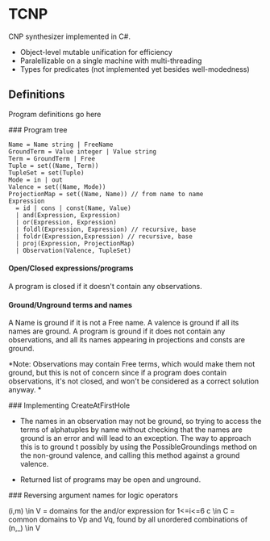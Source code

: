﻿# TCNP

CNP synthesizer implemented in C#.
- Object-level mutable unification for efficiency
- Paralellizable on a single machine with multi-threading
- Types for predicates (not implemented yet besides well-modedness)

## Definitions

Program definitions go here

### Program tree

```
Name = Name string | FreeName
GroundTerm = Value integer | Value string
Term = GroundTerm | Free
Tuple = set((Name, Term))
TupleSet = set(Tuple)
Mode = in | out
Valence = set((Name, Mode))
ProjectionMap = set((Name, Name)) // from name to name
Expression
  = id | cons | const(Name, Value)
  | and(Expression, Expression)
  | or(Expression, Expression)
  | foldl(Expression, Expression) // recursive, base
  | foldr(Expression,Expression) // recursive, base
  | proj(Expression, ProjectionMap)
  | Observation(Valence, TupleSet) 
```

#### Open/Closed expressions/programs

A program is closed if it doesn't contain any observations.

#### Ground/Unground terms and names

A Name is ground if it is not a Free name. A valence is ground if all its names are ground. A program is ground if it does not contain any observations, and all its names appearing in projections and consts are ground.

*Note: Observations may contain Free terms, which would make them not ground, but this is not of concern since if a program does contain observations, it's not closed, and won't be considered as a correct solution anyway. *

### Implementing CreateAtFirstHole

- The names in an observation may not be ground, so trying to access the terms of alphatuples by name without checking that the names are ground is an error and will lead to an exception. The way to approach this is to ground t
 possibly by using the PossibleGroundings method on the non-ground valence, and calling this method against a ground valence.

- Returned list of programs may be open and unground.

### Reversing argument names for logic operators

(i,m) \in V = domains for the and/or expression for 1<=i<=6
c \in C = common domains to Vp and Vq, found by all unordered combinations of (n,_) \in V
